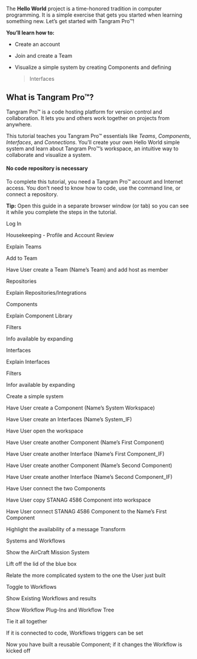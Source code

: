 The **Hello World** project is a time-honored tradition in computer
programming. It is a simple exercise that gets you started when learning
something new. Let’s get started with Tangram Pro™!

**You’ll learn how to:**

-   Create an account

-   Join and create a Team

-   Visualize a simple system by creating Components and defining
    > Interfaces

**What is Tangram Pro™?**
-------------------------

Tangram Pro™ is a code hosting platform for version control and
collaboration. It lets you and others work together on projects from
anywhere.

This tutorial teaches you Tangram Pro™ essentials like *Teams*,
*Components*, *Interfaces*, and *Connections*. You’ll create your own
Hello World simple system and learn about Tangram Pro™’s workspace, an
intuitive way to collaborate and visualize a system.

#### **No code repository is necessary**

To complete this tutorial, you need a Tangram Pro™ account and Internet
access. You don’t need to know how to code, use the command line, or
connect a repository.

**Tip:** Open this guide in a separate browser window (or tab) so you
can see it while you complete the steps in the tutorial.

Log In

Housekeeping - Profile and Account Review

Explain Teams

Add to Team

Have User create a Team (Name’s Team) and add host as member

Repositories

Explain Repositories/Integrations

Components

Explain Component Library

Filters

Info available by expanding

Interfaces

Explain Interfaces

Filters

Infor available by expanding

Create a simple system

Have User create a Component (Name’s System Workspace)

Have User create an Interfaces (Name’s System\_IF)

Have User open the workspace

Have User create another Component (Name’s First Component)

Have User create another Interface (Name’s First Component\_IF)

Have User create another Component (Name’s Second Component)

Have User create another Interface (Name’s Second Component\_IF)

Have User connect the two Components

Have User copy STANAG 4586 Component into workspace

Have User connect STANAG 4586 Component to the Name’s First Component

Highlight the availability of a message Transform

Systems and Workflows

Show the AirCraft Mission System

Lift off the lid of the blue box

Relate the more complicated system to the one the User just built

Toggle to Workflows

Show Existing Workflows and results

Show Workflow Plug-Ins and Workflow Tree

Tie it all together

If it is connected to code, Workflows triggers can be set

Now you have built a reusable Component; if it changes the Workflow is
kicked off
